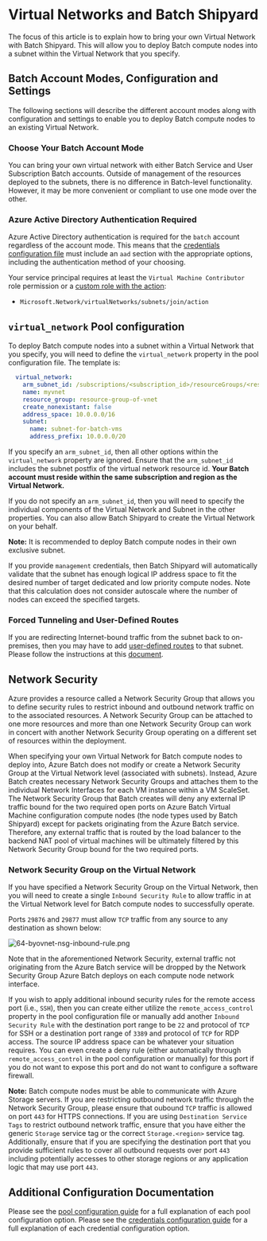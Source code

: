 # Virtual Networks and Batch Shipyard
The focus of this article is to explain how to bring your own Virtual Network
with Batch Shipyard. This will allow you to deploy Batch compute nodes
into a subnet within the Virtual Network that you specify.

## Batch Account Modes, Configuration and Settings
The following sections will describe the different account modes along with
configuration and settings to enable you to deploy Batch compute nodes to
an existing Virtual Network.

### Choose Your Batch Account Mode
You can bring your own virtual network with either Batch Service and
User Subscription Batch accounts. Outside of management of the resources
deployed to the subnets, there is no difference in Batch-level functionality.
However, it may be more convenient or compliant to use one mode over the
other.

### Azure Active Directory Authentication Required
Azure Active Directory authentication is required for the `batch` account
regardless of the account mode. This means that the
[credentials configuration file](11-batch-shipyard-configuration-credentials.md)
must include an `aad` section with the appropriate options, including the
authentication method of your choosing.

Your service principal requires at least the `Virtual Machine Contributor`
role permission or a
[custom role with the action](https://docs.microsoft.com/azure/active-directory/role-based-access-control-custom-roles):

* `Microsoft.Network/virtualNetworks/subnets/join/action`

## `virtual_network` Pool configuration
To deploy Batch compute nodes into a subnet within a Virtual Network that
you specify, you will need to define the `virtual_network` property in the
pool configuration file. The template is:

```yaml
  virtual_network:
    arm_subnet_id: /subscriptions/<subscription_id>/resourceGroups/<resource_group>/providers/Microsoft.Network/virtualNetworks/<virtual_network_name>/subnets/<subnet_name>
    name: myvnet
    resource_group: resource-group-of-vnet
    create_nonexistant: false
    address_space: 10.0.0.0/16
    subnet:
      name: subnet-for-batch-vms
      address_prefix: 10.0.0.0/20
```

If you specify an `arm_subnet_id`, then all other options within
the `virtual_network` property are ignored. Ensure that the `arm_subnet_id`
includes the subnet postfix of the virtual network resource id. **Your Batch
account must reside within the same subscription and region as the Virtual
Network.**

If you do not specify an `arm_subnet_id`, then you will need to specify
the individual components of the Virtual Network and Subnet in the other
properties. You can also allow Batch Shipyard to create the Virtual Network
on your behalf.

**Note:** It is recommended to deploy Batch compute nodes in their own
exclusive subnet.

If you provide `management` credentials, then Batch Shipyard will
automatically validate that the subnet has enough logical IP address space
to fit the desired number of target dedicated and low priority compute nodes.
Note that this calculation does not consider autoscale where the number of
nodes can exceed the specified targets.

### Forced Tunneling and User-Defined Routes
If you are redirecting Internet-bound traffic from the subnet back to
on-premises, then you may have to add
[user-defined routes](https://docs.microsoft.com/azure/virtual-network/virtual-networks-udr-overview)
to that subnet. Please follow the instructions at this
[document](https://docs.microsoft.com/azure/batch/batch-virtual-network#user-defined-routes-for-forced-tunneling).

## Network Security
Azure provides a resource called a Network Security Group that allows you
to define security rules to restrict inbound and outbound network traffic
on to the associated resources. A Network Security Group can be attached
to one more resources and more than one Network Security Group can work
in concert with another Network Security Group operating on a different
set of resources within the deployment.

When specifying your own Virtual Network for Batch compute nodes to deploy
into, Azure Batch does not modify or create a Network Security Group at the
Virtual Network level (associated with subnets). Instead, Azure Batch creates
necessary Network Security Groups and attaches them to the individual
Network Interfaces for each VM instance within a VM ScaleSet. The Network
Security Group that Batch creates will deny any external IP traffic bound for
the two required open ports on Azure Batch Virtual Machine configuration
compute nodes (the node types used by Batch Shipyard) except for packets
originating from the Azure Batch service. Therefore, any external traffic
that is routed by the load balancer to the backend NAT pool of virtual
machines will be ultimately filtered by this Network Security Group bound for
the two required ports.

### Network Security Group on the Virtual Network
If you have specified a Network Security Group on the Virtual Network, then
you will need to create a single `Inbound Security Rule` to allow traffic
in at the Virtual Network level for Batch compute nodes to successfully
operate.

Ports `29876` and `29877` must allow `TCP` traffic from any source to any
destination as shown below:

![64-byovnet-nsg-inbound-rule.png](https://azurebatchshipyard.blob.core.windows.net/github/64-byovnet-nsg-inbound-rule.png)

Note that in the aforementioned Network Security, external traffic not
originating from the Azure Batch service will be dropped by the Network
Security Group Azure Batch deploys on each compute node network interface.

If you wish to apply additional inbound security rules for the remote access
port (i.e., `SSH`), then you can create either utilize the
`remote_access_control` property in the pool configuration file or manually
add another `Inbound Security Rule` with the destination port range to be `22`
and protocol of `TCP` for SSH or a destination port range of `3389` and
protocol of `TCP` for RDP access. The source IP address space can be whatever
your situation requires. You can even create a deny rule (either
automatically through `remote_access_control` in the pool configuration or
manually) for this port if you do not want to expose this port and do not
want to configure a software firewall.

**Note:** Batch compute nodes must be able to communicate with Azure Storage
servers. If you are restricting outbound network traffic through the Network
Security Group, please ensure that oubound `TCP` traffic is allowed on port
`443` for HTTPS connections. If you are using `Destination Service Tags` to
restrict outbound network traffic, ensure that you have either the generic
`Storage` service tag or the correct `Storage.<region>` service tag.
Additionally, ensure that if you are specifying the destination port that
you provide sufficient rules to cover all outbound requests over port `443`
including potentially accesses to other storage regions or any application
logic that may use port `443`.

## Additional Configuration Documentation
Please see the [pool configuration guide](13-batch-shipyard-configuration-pool.md)
for a full explanation of each pool configuration option. Please see the
[credentials configuration guide](11-batch-shipyard-configuration-credentials.md)
for a full explanation of each credential configuration option.
